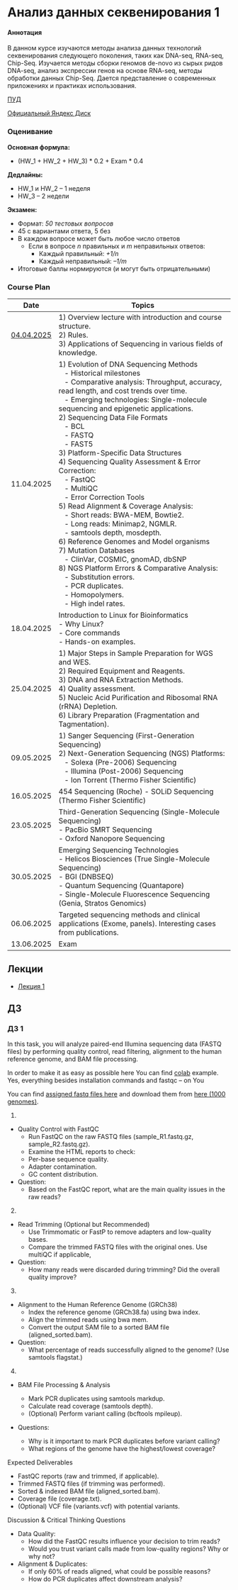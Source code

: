 # Анализ данных секвенирования 1

#### Аннотация
В данном курсе изучаются методы анализа данных технологий секвенирования следующего поколения, таких как DNA-seq, RNA-seq, Chip-Seq. Изучается методы сборки геномов de-novо из сырых ридов DNA-seq, анализ экспрессии генов на основе RNA-seq, методы обработки данных Chip-Seq. Дается представление о современных приложениях и практиках использования.

[ПУД](https://www.hse.ru/edu/courses/900084636)

[Официальный Яндекс Диск](https://disk.yandex.ru/d/z1g3QDc-WFmUtA)

### Оценивание

**Основная формула:**
- (HW_1 + HW_2 + HW_3) * 0.2 + Exam * 0.4

**Дедлайны:**
- HW_1 и HW_2 – 1 неделя
- HW_3 – 2 недели

**Экзамен:**
- Формат: *50 тестовых вопросов*
- 45 с вариантами ответа, 5 без
- В каждом вопросе может быть любое число ответов
  - Если в вопросе *n* правильных и *m* неправильных ответов:
    - Каждый правильный: *+1/n*
    - Каждый неправильный: *–1/m*
- Итоговые баллы нормируются (и могут быть отрицательными)

### Course Plan

| Date       | Topics |
|------------|--------------------|
| [04.04.2025](https://docs.google.com/viewer?url=https://github.com/Vladm0z/HSE-Bioinformatics/raw/main/Bioinformatics/MSc/SequenceDA/Lection_1.pdf) | 1) Overview lecture with introduction and course structure.<br>2) Rules.<br>3) Applications of Sequencing in various fields of knowledge. |
| 11.04.2025 | 1) Evolution of DNA Sequencing Methods<br>&nbsp;&nbsp;&nbsp;- Historical milestones<br>&nbsp;&nbsp;&nbsp;- Comparative analysis: Throughput, accuracy, read length, and cost trends over time.<br>&nbsp;&nbsp;&nbsp;- Emerging technologies: Single-molecule sequencing and epigenetic applications.<br>2) Sequencing Data File Formats<br>&nbsp;&nbsp;&nbsp;- BCL<br>&nbsp;&nbsp;&nbsp;- FASTQ<br>&nbsp;&nbsp;&nbsp;- FAST5<br>3) Platform-Specific Data Structures<br>4) Sequencing Quality Assessment & Error Correction:<br>&nbsp;&nbsp;&nbsp;- FastQC<br>&nbsp;&nbsp;&nbsp;- MultiQC<br>&nbsp;&nbsp;&nbsp;- Error Correction Tools<br>5) Read Alignment & Coverage Analysis:<br>&nbsp;&nbsp;&nbsp;- Short reads: BWA-MEM, Bowtie2.<br>&nbsp;&nbsp;&nbsp;- Long reads: Minimap2, NGMLR.<br>&nbsp;&nbsp;&nbsp;- samtools depth, mosdepth.<br>6) Reference Genomes and Model organisms<br>7) Mutation Databases<br>&nbsp;&nbsp;&nbsp;- ClinVar, COSMIC, gnomAD, dbSNP<br>8) NGS Platform Errors & Comparative Analysis:<br>&nbsp;&nbsp;&nbsp;- Substitution errors.<br>&nbsp;&nbsp;&nbsp;- PCR duplicates.<br>&nbsp;&nbsp;&nbsp;- Homopolymers.<br>&nbsp;&nbsp;&nbsp;- High indel rates. |
| 18.04.2025 | Introduction to Linux for Bioinformatics<br>- Why Linux?<br>- Core commands<br>- Hands-on examples. |
| 25.04.2025 | 1) Major Steps in Sample Preparation for WGS and WES.<br>2) Required Equipment and Reagents.<br>3) DNA and RNA Extraction Methods.<br>4) Quality assessment.<br>5) Nucleic Acid Purification and Ribosomal RNA (rRNA) Depletion.<br>6) Library Preparation (Fragmentation and Tagmentation). |
| 09.05.2025 | 1) Sanger Sequencing (First-Generation Sequencing)<br>2) Next-Generation Sequencing (NGS) Platforms:<br>&nbsp;&nbsp;&nbsp;- Solexa (Pre-2006) Sequencing<br>&nbsp;&nbsp;&nbsp;- Illumina (Post-2006) Sequencing<br>&nbsp;&nbsp;&nbsp;- Ion Torrent (Thermo Fisher Scientific) |
| 16.05.2025 | 454 Sequencing (Roche) - SOLiD Sequencing (Thermo Fisher Scientific) |
| 23.05.2025 | Third-Generation Sequencing (Single-Molecule Sequencing)<br>- PacBio SMRT Sequencing<br>- Oxford Nanopore Sequencing |
| 30.05.2025 | Emerging Sequencing Technologies<br>- Helicos Biosciences (True Single-Molecule Sequencing)<br>- BGI (DNBSEQ)<br>- Quantum Sequencing (Quantapore)<br>- Single-Molecule Fluorescence Sequencing (Genia, Stratos Genomics) |
| 06.06.2025 | Targeted sequencing methods and clinical applications (Exome, panels). Interesting cases from publications. |
| 13.06.2025 | Exam |


## Лекции
- [Лекция 1](https://docs.google.com/viewer?url=https://github.com/Vladm0z/HSE-Bioinformatics/raw/main/Bioinformatics/MSc/SequenceDA/Lection_1.pdf)

## ДЗ

### ДЗ 1

In this task, you will analyze paired-end Illumina sequencing data (FASTQ files) by performing quality control, read filtering, alignment to the human reference genome, and BAM file processing.

In order to make it as easy as possible here You can find [colab](https://colab.research.google.com/drive/1cSaDs-e1vdLm5Zix5mBLBhDnaS0f0Jvs?usp=sharing) example. Yes, everything besides installation commands and fastqc – on You

You can find [assigned fastq files here](https://disk.yandex.ru/i/SrCF0L1GGjk7pg) and download them from [here (1000 genomes)](https://ftp-trace.ncbi.nih.gov/1000genomes/ftp/phase3/data/NA12878/sequence_read/).

1.
- Quality Control with FastQC
  -	Run FastQC on the raw FASTQ files (sample_R1.fastq.gz, sample_R2.fastq.gz).
  -	Examine the HTML reports to check:
  -	Per-base sequence quality.
  -	Adapter contamination.
  -	GC content distribution.
- Question:
  - Based on the FastQC report, what are the main quality issues in the raw reads?

2.
- Read Trimming (Optional but Recommended)
  -	Use Trimmomatic or FastP to remove adapters and low-quality bases.
  -	Compare the trimmed FASTQ files with the original ones. Use multiQC if applicable,
- Question:
  - How many reads were discarded during trimming? Did the overall quality improve?

3.
- Alignment to the Human Reference Genome (GRCh38)
  -	Index the reference genome (GRCh38.fa) using bwa index.
  -	Align the trimmed reads using bwa mem.
  -	Convert the output SAM file to a sorted BAM file (aligned_sorted.bam).
- Question:
  - What percentage of reads successfully aligned to the genome? (Use samtools flagstat.)

4.
- BAM File Processing & Analysis
  -	Mark PCR duplicates using samtools markdup.
  -	Calculate read coverage (samtools depth).
  -	(Optional) Perform variant calling (bcftools mpileup).

- Questions:
  -	Why is it important to mark PCR duplicates before variant calling?
  -	What regions of the genome have the highest/lowest coverage?

Expected Deliverables
  -	FastQC reports (raw and trimmed, if applicable).
  -	Trimmed FASTQ files (if trimming was performed).
  -	Sorted & indexed BAM file (aligned_sorted.bam).
  -	Coverage file (coverage.txt).
  -	(Optional) VCF file (variants.vcf) with potential variants.

Discussion & Critical Thinking Questions
- Data Quality:
  -	How did the FastQC results influence your decision to trim reads?
  -	Would you trust variant calls made from low-quality regions? Why or why not?
- Alignment & Duplicates:
  -	If only 60% of reads aligned, what could be possible reasons?
  -	How do PCR duplicates affect downstream analysis?

